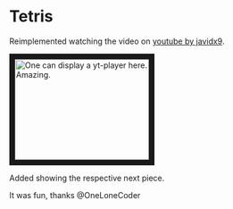 # Tetris 
Reimplemented watching the video on [youtube by javidx9](https://www.youtube.com/watch?v=8OK8_tHeCIA).

<a href="http://www.youtube.com/watch?feature=player_embedded&v=8OK8_tHeCIA
" target="_blank"><img src="http://img.youtube.com/vi/8OK8_tHeCIA/0.jpg" 
alt="One can display a yt-player here. Amazing." width="240" height="180" border="10" /></a>

Added showing the respective next piece.

It was fun, thanks @OneLoneCoder 


